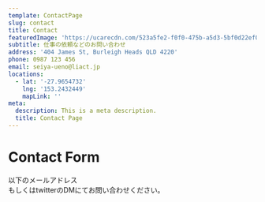 ```yaml
---
template: ContactPage
slug: contact
title: Contact
featuredImage: 'https://ucarecdn.com/523a5fe2-f0f0-475b-a5d3-5bf0d22ef055/'
subtitle: 仕事の依頼などのお問い合わせ
address: '404 James St, Burleigh Heads QLD 4220'
phone: 0987 123 456
email: seiya-ueno@liact.jp
locations:
  - lat: '-27.9654732'
    lng: '153.2432449'
    mapLink: ''
meta:
  description: This is a meta description.
  title: Contact Page
---
```

# Contact Form

以下のメールアドレス\
もしくはtwitterのDMにてお問い合わせください。
